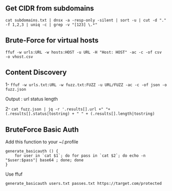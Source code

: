 ## Get CIDR from subdomains
```cat subdomains.txt | dnsx -a -resp-only -silent | sort -u | cut -d "." -f 1,2,3 | uniq -c | grep -v "[123] \.*"```

## Brute-Force for virtual hosts
```ffuf -w urls:URL -w hosts:HOST -u URL -H "Host: HOST" -ac -c -of csv  -o vhost.csv```

## Content Discovery
1- ```ffuf -w urls.txt:URL -w fuzz.txt:FUZZ -u URL/FUZZ -ac -c -of json -o fuzz.json```

Output : url     status        length

2- ```cat fuzz.json | jq -r '.results[].url +" "+ (.results[].status|tostring) + " " + (.results[].length|tostring)```

## BruteForce Basic Auth
Add this function to your ~/.profile
```
generate_basicauth () {
    for user in `cat $1`; do for pass in `cat $2`; do echo -n "$user:$pass"| base64 ; done; done
}
```

Use ffuf
```
generate_basicauth users.txt passes.txt https://target.com/protected
```
